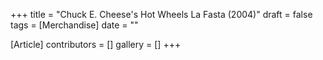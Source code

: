 +++
title = "Chuck E. Cheese's Hot Wheels La Fasta (2004)"
draft = false
tags = [Merchandise]
date = ""

[Article]
contributors = []
gallery = []
+++